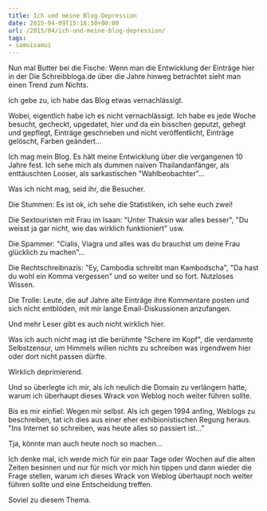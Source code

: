 ```yaml
---
title: Ich und meine Blog-Depression
date: 2015-04-09T15:16:50+00:00
url: /2015/04/ich-und-meine-blog-depression/
tags:
- samuisamui
---
```

Nun mal Butter bei die Fische: Wenn man die Entwicklung der Einträge hier in der Die Schreibbloga.de über die Jahre hinweg betrachtet sieht man einen Trend zum Nichts.

Ich gebe zu, ich habe das Blog etwas vernachlässigt.

Wobei, eigentlich habe ich es nicht vernachlässigt. Ich habe es jede Woche besucht, gecheckt, upgedatet, hier und da ein bisschen geputzt, gehegt und gepflegt, Einträge geschrieben und nicht veröffentlicht, Einträge gelöscht, Farben geändert...

Ich mag mein Blog. Es hält meine Entwicklung über die vergangenen 10 Jahre fest. Ich sehe mich als dummen naiven Thailandanfänger, als enttäuschten Looser, als sarkastischen "Wahlbeobachter"...

Was ich nicht mag, seid ihr, die Besucher.

Die Stummen: Es ist ok, ich sehe die Statistiken, ich sehe euch zwei!

Die Sextouristen mit Frau im Isaan: "Unter Thaksin war alles besser", "Du weisst ja gar nicht, wie das wirklich funktioniert" usw.

Die Spammer: "Cialis, Viagra und alles was du brauchst um deine Frau glücklich zu machen"...

Die Rechtschreibnazis: "Ey, Cambodia schreibt man Kambodscha", "Da hast du wohl ein Komma vergessen" und so weiter und so fort. Nutzloses Wissen.

Die Trolle: Leute, die auf Jahre alte Einträge ihre Kommentare posten und sich nicht entblöden, mit mir lange Email-Diskussionen anzufangen.

Und mehr Leser gibt es auch nicht wirklich hier.

Was ich auch nicht mag ist die berühmte "Schere im Kopf", die verdammte Selbstzensur, um Himmels willen nichts zu schreiben was irgendwem hier oder dort nicht passen dürfte.

Wirklich deprimierend.

Und so überlegte ich mir, als ich neulich die Domain zu verlängern hatte, warum ich überhaupt dieses Wrack von Weblog noch weiter führen sollte.

Bis es mir einfiel: Wegen mir selbst. Als ich gegen 1994 anfing, Weblogs zu beschreiben, tat ich dies aus einer eher exhibionistischen Regung heraus. "Ins Internet so schreiben, was heute alles so passiert ist..."

Tja, könnte man auch heute noch so machen...

Ich denke mal, ich werde mich für ein paar Tage oder Wochen auf die alten Zeiten besinnen und nur für mich vor mich hin tippen und dann wieder die Frage stellen, warum ich dieses Wrack von Weblog überhaupt noch weiter führen sollte und eine Entscheidung treffen.

Soviel zu diesem Thema.
